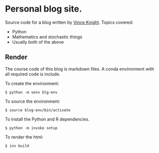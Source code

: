 # Personal blog site.

Source code for a blog written by [Vince Knight](https://github.com/drvinceknight). Topics
covered:

- Python
- Mathematics and stochastic things
- Usually both of the above

## Render

The course code of this blog is markdown files. A conda environment with all
required code is include.

To create the environment:

```
$ python -m venv blg-env
```

To source the environment:

```
$ source blog-env/bin/activate
```

To install the Python and R dependencies.

```
$ python -m invoke setup
```

To render the html:

```
$ inv build
```
